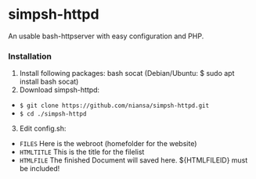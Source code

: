 # simpsh-httpd

An usable bash-httpserver with easy configuration and PHP.


### Installation

1. Install following packages: bash socat (Debian/Ubuntu: $ sudo apt install bash socat)
2. Download simpsh-httpd:
  * `$ git clone https://github.com/niansa/simpsh-httpd.git`
  * `$ cd ./simpsh-httpd`
3. Edit config.sh:
 * `FILES` Here is the webroot (homefolder for the website)
 * `HTMLTITLE` This is the title for the filelist
 * `HTMLFILE` The finished Document will saved here. ${HTMLFILEID} must be included!
